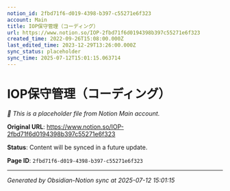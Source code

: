 ```yaml
---
notion_id: 2fbd71f6-d019-4398-b397-c55271e6f323
account: Main
title: IOP保守管理（コーディング）
url: https://www.notion.so/IOP-2fbd71f6d0194398b397c55271e6f323
created_time: 2022-09-26T15:08:00.000Z
last_edited_time: 2023-12-29T13:26:00.000Z
sync_status: placeholder
sync_time: 2025-07-12T15:01:15.063714
---
```


# IOP保守管理（コーディング）

*🔄 This is a placeholder file from Notion Main account.*

**Original URL**: https://www.notion.so/IOP-2fbd71f6d0194398b397c55271e6f323

**Status**: Content will be synced in a future update.

**Page ID**: `2fbd71f6-d019-4398-b397-c55271e6f323`

---

*Generated by Obsidian-Notion sync at 2025-07-12 15:01:15*

